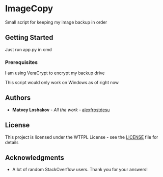 # ImageCopy

Small script for keeping my image backup in order

## Getting Started

Just run app.py in cmd

### Prerequisites

I am using VeraCrypt to encrypt my backup drive

This script would only work on Windows as of right now



## Authors

* **Matvey Loshakov** - *All the work* - [alexfrostdesu](https://github.com/alexfrostdesu)

## License

This project is licensed under the WTFPL License - see the [LICENSE](LICENSE) file for details

## Acknowledgments

* A lot of random StackOverflow users. Thank you for your answers!


